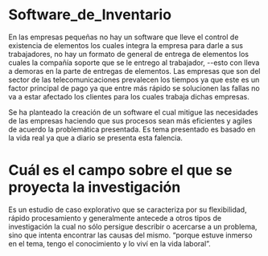 # Software_de_Inventario
En las empresas pequeñas no hay un software que lleve el control de existencia de elementos los cuales integra la empresa para darle a sus trabajadores, no hay un formato de general de entrega de elementos los cuales la compañía soporte que se le entrego al trabajador, --esto con lleva a demoras en la parte de entregas de elementos. Las empresas que son del sector de las telecomunicaciones prevalecen los tiempos ya que este es un factor principal de pago ya que entre más rápido se solucionen las fallas no va a estar afectado los clientes 
para los cuales trabaja dichas empresas. 

Se ha planteado la creación de un software el cual mitigue las necesidades de las empresas haciendo que sus procesos sean más eficientes y agiles de acuerdo la problemática presentada. Es tema presentado es basado en la vida real ya que a diario se presenta esta falencia.

# Cuál es el campo sobre el que se proyecta la investigación

Es un estudio de caso explorativo que se caracteriza por su flexibilidad, rápido procesamiento y generalmente antecede a otros tipos de investigación la cual no sólo persigue describir o acercarse a un problema, sino que intenta encontrar las causas del mismo.
“porque estuve inmerso en el tema, tengo el conocimiento y lo viví en la vida laboral”.


